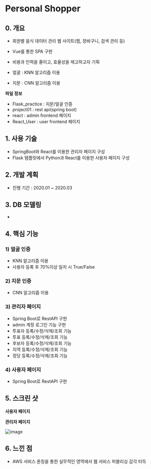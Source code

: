 # Personal Shopper

## 0. 개요

* 회원별 음식 데이터 관리 웹 사이트(찜, 장바구니, 검색 관리 등)
* Vue를 통한 SPA 구현

* 비용과 인력을 줄이고, 효율성을 제고하고자 기획
* 얼굴 : KNN 알고리즘 이용
* 지문 : CNN 알고리즘 이용

**파일 정보**
* Flask_practice : 지문/얼굴 인증 
* project01 : rest api(spring boot)
* react : admin frontend 페이지
* React_User : user frontend 페이지

## 1. 사용 기술

* SpringBoot와 React를 이용한 관리자 페이지 구성
* Flask 템플릿에서 Python과 React를 이용한 사용자 페이지 구성

## 2. 개발 계획

* 진행 기간 : 2020.01 ~ 2020.03

## 3. DB 모델링

*  

## 4. 핵심 기능

### 1) 얼굴 인증

* KNN 알고리즘 이용
* 사용자 등록 후 70%이상 일치 시 True/False

### 2) 지문 인증

* CNN 알고리즘 이용

### 3) 관리자 페이지

* Spring Boot로 RestAPI 구현
* admin 계정 로그인 기능 구현
* 투표자 등록/수정/삭제/조회 기능
* 투표 등록/수정/삭제/조회 기능
* 후보자 등록/수정/삭제/조회 기능
* 지역 등록/수정/삭제/조회 기능
* 정당 등록/수정/삭제/조회 기능

### 4) 사용자 페이지

* Spring Boot로 RestAPI 구현

## 5. 스크린 샷
**사용자 페이지**

**관리자 페이지**

![image](./adminpage.png)

## 6. 느낀 점

* AWS 서비스 론칭을 통한 실무적인 영역에서 웹 서비스 퍼블리싱 감각 터득 
